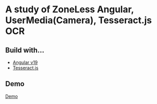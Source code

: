 # A study of ZoneLess Angular, UserMedia(Camera), Tesseract.js OCR

## Build with...

- [Angular v19](https://angular.dev/)
- [Tesseract.js](https://tesseract.projectnaptha.com/)

## Demo

[Demo](https://sengoku.github.io/Anguler-webcam-tesseract-ocr-sample/browser/)
